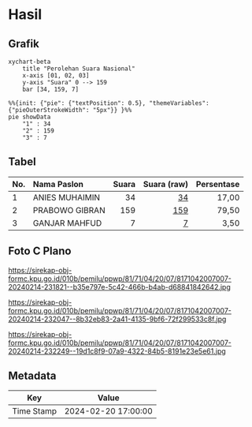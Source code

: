 # Hasil

## Grafik

```mermaid
xychart-beta
    title "Perolehan Suara Nasional"
    x-axis [01, 02, 03]
    y-axis "Suara" 0 --> 159
    bar [34, 159, 7]
```

```mermaid
%%{init: {"pie": {"textPosition": 0.5}, "themeVariables": {"pieOuterStrokeWidth": "5px"}} }%%
pie showData
    "1" : 34
    "2" : 159
    "3" : 7
```

## Tabel

| No. | Nama Paslon    | Suara | Suara (raw) | Persentase |
|:--- |:-------------- | -----:| -----------:| ----------:|
| 1   | ANIES MUHAIMIN | 34    | [34][p-1]   | 17,00      |
| 2   | PRABOWO GIBRAN | 159   | [159][p-2]  | 79,50      |
| 3   | GANJAR MAHFUD  | 7     | [7][p-3]    | 3,50       |


[p-1]: https://github.com/gigit-pemilu/pemilu-2024/blob/main/pilpres/hitung-suara/sub/81-maluku/sub/71-kota-ambon/sub/04-teluk-ambon/sub/2007-laha/sub/007-tps/sub/paslon-1.txt
[p-2]: https://github.com/gigit-pemilu/pemilu-2024/blob/main/pilpres/hitung-suara/sub/81-maluku/sub/71-kota-ambon/sub/04-teluk-ambon/sub/2007-laha/sub/007-tps/sub/paslon-2.txt
[p-3]: https://github.com/gigit-pemilu/pemilu-2024/blob/main/pilpres/hitung-suara/sub/81-maluku/sub/71-kota-ambon/sub/04-teluk-ambon/sub/2007-laha/sub/007-tps/sub/paslon-3.txt

## Foto C Plano

https://sirekap-obj-formc.kpu.go.id/010b/pemilu/ppwp/81/71/04/20/07/8171042007007-20240214-231821--b35e797e-5c42-466b-b4ab-d68841842642.jpg

https://sirekap-obj-formc.kpu.go.id/010b/pemilu/ppwp/81/71/04/20/07/8171042007007-20240214-232047--8b32eb83-2a41-4135-9bf6-72f299533c8f.jpg

https://sirekap-obj-formc.kpu.go.id/010b/pemilu/ppwp/81/71/04/20/07/8171042007007-20240214-232249--19d1c8f9-07a9-4322-84b5-8191e23e5e61.jpg


## Metadata

| Key        | Value               |
| ---------- | ------------------- |
| Time Stamp | 2024-02-20 17:00:00 |



